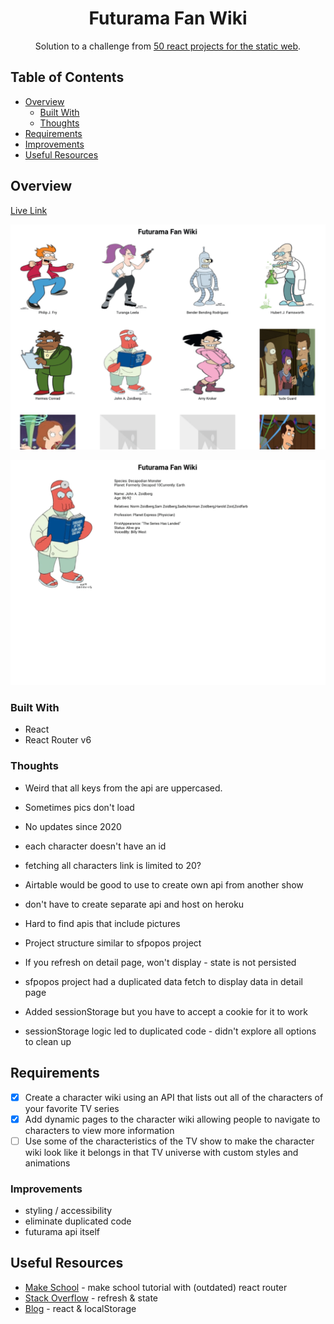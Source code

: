 <h1 align="center">Futurama Fan Wiki</h1>

<div align="center">
   Solution to a challenge from <a href="https://50reactprojects.com/" target="_blank">50 react projects for the static web</a>.
</div>

## Table of Contents

- [Overview](#overview)
  - [Built With](#built-with)
  - [Thoughts](#thoughts)
- [Requirements](#requirements)
- [Improvements](#improvements)
- [Useful Resources](#useful-resources)

## Overview

[Live Link](https://jdegand.github.io/futurama-fan-wiki)

![](futurama-fan-wiki.png)

![](futurama-character-page.png)

### Built With

- React
- React Router v6

### Thoughts

- Weird that all keys from the api are uppercased.
- Sometimes pics don't load
- No updates since 2020 
- each character doesn't have an id
- fetching all characters link is limited to 20? 

- Airtable would be good to use to create own api from another show
- don't have to create separate api and host on heroku

- Hard to find apis that include pictures 
- Project structure similar to sfpopos project 

- If you refresh on detail page, won't display - state is not persisted
- sfpopos project had a duplicated data fetch to display data in detail page

- Added sessionStorage but you have to accept a cookie for it to work
- sessionStorage logic led to duplicated code - didn't explore all options to clean up

## Requirements 

- [x] Create a character wiki using an API that lists out all of the characters of your favorite TV series
- [x] Add dynamic pages to the character wiki allowing people to navigate to characters to view more information
- [ ] Use some of the characteristics of the TV show to make the character wiki look like it belongs in that TV universe with custom styles and animations

### Improvements

- styling / accessibility
- eliminate duplicated code
- futurama api itself

## Useful Resources

- [Make School](https://makeschool.org/mediabook/oa/tutorials/react-fundamentals-vm0/setting-up-react/) - make school tutorial with (outdated) react router
- [Stack Overflow](https://stackoverflow.com/questions/57765453/on-refresh-the-state-value-is-lost-in-react-js) - refresh & state
- [Blog](https://felixgerschau.com/react-localstorage/) - react & localStorage
